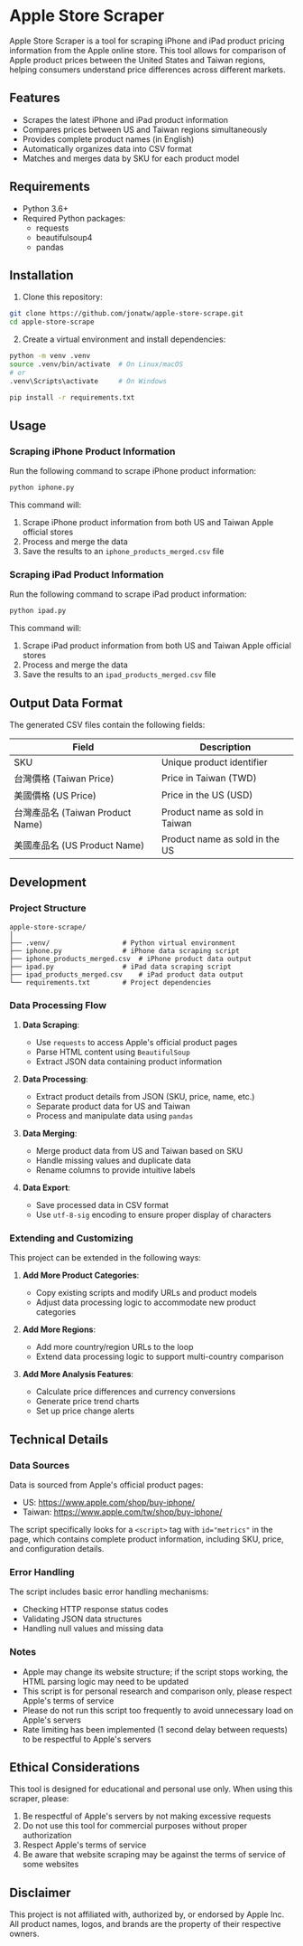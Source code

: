 # Apple Store Scraper

Apple Store Scraper is a tool for scraping iPhone and iPad product pricing information from the Apple online store. This tool allows for comparison of Apple product prices between the United States and Taiwan regions, helping consumers understand price differences across different markets.

## Features

- Scrapes the latest iPhone and iPad product information
- Compares prices between US and Taiwan regions simultaneously
- Provides complete product names (in English)
- Automatically organizes data into CSV format
- Matches and merges data by SKU for each product model

## Requirements

- Python 3.6+
- Required Python packages:
  - requests
  - beautifulsoup4
  - pandas

## Installation

1. Clone this repository:
```bash
git clone https://github.com/jonatw/apple-store-scrape.git
cd apple-store-scrape
```

2. Create a virtual environment and install dependencies:
```bash
python -m venv .venv
source .venv/bin/activate  # On Linux/macOS
# or
.venv\Scripts\activate     # On Windows

pip install -r requirements.txt
```

## Usage

### Scraping iPhone Product Information

Run the following command to scrape iPhone product information:

```bash
python iphone.py
```

This command will:
1. Scrape iPhone product information from both US and Taiwan Apple official stores
2. Process and merge the data
3. Save the results to an `iphone_products_merged.csv` file

### Scraping iPad Product Information

Run the following command to scrape iPad product information:

```bash
python ipad.py
```

This command will:
1. Scrape iPad product information from both US and Taiwan Apple official stores
2. Process and merge the data
3. Save the results to an `ipad_products_merged.csv` file

## Output Data Format

The generated CSV files contain the following fields:

| Field | Description |
|------|------|
| SKU | Unique product identifier |
| 台灣價格 (Taiwan Price) | Price in Taiwan (TWD) |
| 美國價格 (US Price) | Price in the US (USD) |
| 台灣產品名 (Taiwan Product Name) | Product name as sold in Taiwan |
| 美國產品名 (US Product Name) | Product name as sold in the US |

## Development

### Project Structure

```
apple-store-scrape/
│
├── .venv/                  # Python virtual environment
├── iphone.py               # iPhone data scraping script
├── iphone_products_merged.csv  # iPhone product data output
├── ipad.py                 # iPad data scraping script
├── ipad_products_merged.csv    # iPad product data output
└── requirements.txt        # Project dependencies
```

### Data Processing Flow

1. **Data Scraping**:
   - Use `requests` to access Apple's official product pages
   - Parse HTML content using `BeautifulSoup`
   - Extract JSON data containing product information

2. **Data Processing**:
   - Extract product details from JSON (SKU, price, name, etc.)
   - Separate product data for US and Taiwan
   - Process and manipulate data using `pandas`

3. **Data Merging**:
   - Merge product data from US and Taiwan based on SKU
   - Handle missing values and duplicate data
   - Rename columns to provide intuitive labels

4. **Data Export**:
   - Save processed data in CSV format
   - Use `utf-8-sig` encoding to ensure proper display of characters

### Extending and Customizing

This project can be extended in the following ways:

1. **Add More Product Categories**:
   - Copy existing scripts and modify URLs and product models
   - Adjust data processing logic to accommodate new product categories

2. **Add More Regions**:
   - Add more country/region URLs to the loop
   - Extend data processing logic to support multi-country comparison

3. **Add More Analysis Features**:
   - Calculate price differences and currency conversions
   - Generate price trend charts
   - Set up price change alerts

## Technical Details

### Data Sources

Data is sourced from Apple's official product pages:
- US: https://www.apple.com/shop/buy-iphone/
- Taiwan: https://www.apple.com/tw/shop/buy-iphone/

The script specifically looks for a `<script>` tag with `id="metrics"` in the page, which contains complete product information, including SKU, price, and configuration details.

### Error Handling

The script includes basic error handling mechanisms:
- Checking HTTP response status codes
- Validating JSON data structures
- Handling null values and missing data

### Notes

- Apple may change its website structure; if the script stops working, the HTML parsing logic may need to be updated
- This script is for personal research and comparison only, please respect Apple's terms of service
- Please do not run this script too frequently to avoid unnecessary load on Apple's servers
- Rate limiting has been implemented (1 second delay between requests) to be respectful to Apple's servers

## Ethical Considerations

This tool is designed for educational and personal use only. When using this scraper, please:

1. Be respectful of Apple's servers by not making excessive requests
2. Do not use this tool for commercial purposes without proper authorization
3. Respect Apple's terms of service
4. Be aware that website scraping may be against the terms of service of some websites

## Disclaimer

This project is not affiliated with, authorized by, or endorsed by Apple Inc. All product names, logos, and brands are the property of their respective owners.
